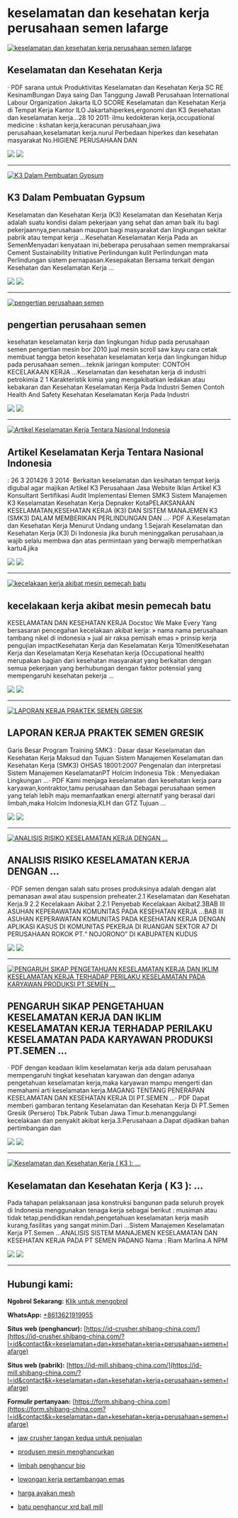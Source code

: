 # keselamatan dan kesehatan kerja perusahaan semen lafarge

<a href="https://swt.shibang-china.com/?l=id&img&k=keselamatan+dan+kesehatan+kerja+perusahaan+semen+lafarge" target="_blank">![keselamatan dan kesehatan kerja perusahaan semen lafarge](http://static.shibang-china.com/all-800x300/942.jpg)</a>

## Keselamatan dan Kesehatan Kerja
· PDF sarana untuk Produktivitas Keselamatan dan Kesehatan Kerja SC RE KesinamBungan Daya saing Dan Tanggung JawaB Perusahaan International Labour Organization Jakarta ILO SCORE Keselamatan dan Kesehatan Kerja di Tempat Kerja Kantor ILO Jakartahiperkes,ergonomi dan K3 (kesehatan dan keselamatan kerja…28 10 2011· ilmu kedokteran kerja,occupational medicine : kshatan kerja,keracunan perusahaan,jiwa perusahaan,keselamatan kerja.nurul Perbedaan hiperkes dan kesehatan masyarakat No.HIGIENE PERUSAHAAN DAN


<a href="https://whatsapp.shibangsoft.com/WhatsApp.php" target="_blank" title="WhatsApp">![](http://static.shibang-china.com/icon/whatsapp.png)</a> <a href="https://swt.shibang-china.com/?l=id&icon&k=keselamatan+dan+kesehatan+kerja+perusahaan+semen+lafarge" target="_blank">![](http://static.shibang-china.com/icon/chat-id.png)</a>

---

<a href="https://swt.shibang-china.com/?l=id&img&k=keselamatan+dan+kesehatan+kerja+perusahaan+semen+lafarge" target="_blank">![K3 Dalam Pembuatan Gypsum](http://static.shibang-china.com/all-800x300/579.jpg)</a>

## K3 Dalam Pembuatan Gypsum
Keselamatan dan Kesehatan Kerja (K3) Keselamatan dan Kesehatan Kerja adalah suatu kondisi dalam pekerjaan yang sehat dan aman baik itu bagi pekerjaannya,perusahaan maupun bagi masyarakat dan lingkungan sekitar pabrik atau tempat kerja …Kesehatan Keselamatan Kerja Pada an SemenMenyadari kenyataan ini,beberapa perusahaan semen memprakarsai Cement Sustainability Initiative Perlindungan kulit Perlindungan mata Perlindungan sistem pernapasan.Kesepakatan Bersama terkait dengan Kesehatan dan Keselamatan Kerja …


<a href="https://whatsapp.shibangsoft.com/WhatsApp.php" target="_blank" title="WhatsApp">![](http://static.shibang-china.com/icon/whatsapp.png)</a> <a href="https://swt.shibang-china.com/?l=id&icon&k=keselamatan+dan+kesehatan+kerja+perusahaan+semen+lafarge" target="_blank">![](http://static.shibang-china.com/icon/chat-id.png)</a>

---

<a href="https://swt.shibang-china.com/?l=id&img&k=keselamatan+dan+kesehatan+kerja+perusahaan+semen+lafarge" target="_blank">![pengertian perusahaan semen](http://static.shibang-china.com/all-800x300/921.jpg)</a>

## pengertian perusahaan semen
kesehatan keselamatan kerja dan lingkungan hidup pada perusahaan semen pengertian mesin bor 2010 jual mesin scroll saw kayu cara cetak membuat tangga beton kesehatan keselamatan kerja dan lingkungan hidup pada perusahaan semen.…teknik jaringan komputer: CONTOH KECELAKAAN KERJA …Keselamatan dan kesehatan kerja di industri petrokimia 2 1 Karakteristik kimia yang mengakibatkan ledakan atau kebakaran dan Kesehatan Keselamatan Kerja Pada Industri Semen Contoh Health And Safety Kesehatan Keselamatan Kerja Pada Industri


<a href="https://whatsapp.shibangsoft.com/WhatsApp.php" target="_blank" title="WhatsApp">![](http://static.shibang-china.com/icon/whatsapp.png)</a> <a href="https://swt.shibang-china.com/?l=id&icon&k=keselamatan+dan+kesehatan+kerja+perusahaan+semen+lafarge" target="_blank">![](http://static.shibang-china.com/icon/chat-id.png)</a>

---

<a href="https://swt.shibang-china.com/?l=id&img&k=keselamatan+dan+kesehatan+kerja+perusahaan+semen+lafarge" target="_blank">![Artikel Keselamatan Kerja Tentara Nasional Indonesia](http://static.shibang-china.com/all-800x300/1240.jpg)</a>

## Artikel Keselamatan Kerja Tentara Nasional Indonesia
: 26 3 201426 3 2014· Berkaitan keselamatan dan kesihatan tempat kerja digubal agar majikan Artikel K3 Perusahaan Jasa Website Iklan Artikel K3 Konsultant Sertifikasi Audit Implementasi Elemen SMK3 Sistem Manajemen K3 Keselamatan Kesehatan Kerja Depnaker KotaPELAKSANAAN KESELAMATAN,KESEHATAN KERJA (K3) DAN SISTEM MANAJEMEN K3 (SMK3) DALAM MEMBERIKAN PERLINDUNGAN DAN …· PDF A.Keselamatan dan Kesehatan Kerja Menurut Undang undang 1.Sejarah Keselamatan dan Kesehatan Kerja (K3) Di Indonesia jika buruh meninggalkan perusahaan,ia wajib selalu membwa dan atas permintaan yang berwajib memperhatikan kartu4.jika


<a href="https://whatsapp.shibangsoft.com/WhatsApp.php" target="_blank" title="WhatsApp">![](http://static.shibang-china.com/icon/whatsapp.png)</a> <a href="https://swt.shibang-china.com/?l=id&icon&k=keselamatan+dan+kesehatan+kerja+perusahaan+semen+lafarge" target="_blank">![](http://static.shibang-china.com/icon/chat-id.png)</a>

---

<a href="https://swt.shibang-china.com/?l=id&img&k=keselamatan+dan+kesehatan+kerja+perusahaan+semen+lafarge" target="_blank">![kecelakaan kerja akibat mesin pemecah batu](http://static.shibang-china.com/all-800x300/965.jpg)</a>

## kecelakaan kerja akibat mesin pemecah batu
KESELAMATAN DAN KESEHATAN KERJA Docstoc We Make Every Yang bersasaran pencegahan kecelakaan akibat kerja: » nama nama perusahaan tambang nikel di indonesia » jual air raksa pemisah emas » prinsip kerja pengujian impactKesehatan Kerja dan Keselamatan Kerja 10menitKesehatan Kerja dan Keselamatan Kerja Kesehatan kerja (Occupational health) merupakan bagian dari kesehatan masyarakat yang berkaitan dengan semua pekerjaan yang berhubungan dengan faktor potensial yang mempengaruhi kesehatan pekerja …


<a href="https://whatsapp.shibangsoft.com/WhatsApp.php" target="_blank" title="WhatsApp">![](http://static.shibang-china.com/icon/whatsapp.png)</a> <a href="https://swt.shibang-china.com/?l=id&icon&k=keselamatan+dan+kesehatan+kerja+perusahaan+semen+lafarge" target="_blank">![](http://static.shibang-china.com/icon/chat-id.png)</a>

---

<a href="https://swt.shibang-china.com/?l=id&img&k=keselamatan+dan+kesehatan+kerja+perusahaan+semen+lafarge" target="_blank">![LAPORAN KERJA PRAKTEK SEMEN GRESIK](http://static.shibang-china.com/all-800x300/591.jpg)</a>

## LAPORAN KERJA PRAKTEK SEMEN GRESIK
Garis Besar Program Training SMK3 : Dasar dasar Keselamatan dan Kesehatan Kerja Maksud dan Tujuan Sistem Manajemen Keselamatan dan Kesehatan Kerja (SMK3) OHSAS 18001:2007 Pengenalan dan interpretasi Sistem Manajemen KeselamatanPT Holcim Indonesia Tbk : Menyediakan Lingkungan …· PDF Kami menjaga keselamatan dan kesehatan kerja para karyawan,kontraktor,tamu perusahaan dan Sebagai perusahaan semen yang telah lebih maju memanfaatkan energi alternatif yang berasal dari limbah,maka Holcim Indonesia,KLH dan GTZ Tujuan …


<a href="https://whatsapp.shibangsoft.com/WhatsApp.php" target="_blank" title="WhatsApp">![](http://static.shibang-china.com/icon/whatsapp.png)</a> <a href="https://swt.shibang-china.com/?l=id&icon&k=keselamatan+dan+kesehatan+kerja+perusahaan+semen+lafarge" target="_blank">![](http://static.shibang-china.com/icon/chat-id.png)</a>

---

<a href="https://swt.shibang-china.com/?l=id&img&k=keselamatan+dan+kesehatan+kerja+perusahaan+semen+lafarge" target="_blank">![ANALISIS RISIKO KESELAMATAN KERJA DENGAN …](http://static.shibang-china.com/all-800x300/1244.jpg)</a>

## ANALISIS RISIKO KESELAMATAN KERJA DENGAN …
· PDF semen dengan salah satu proses produksinya adalah dengan alat pemanasan awal atau suspension preheater.2.1 Keselamatan dan Kesehatan Kerja.9 2.2 Kecelakaan Akibat 2.2.1 Penyebab Kecelakaan Akibat2.3BAB III ASUHAN KEPERAWATAN KOMUNITAS PADA KESEHATAN KERJA …BAB III ASUHAN KEPERAWATAN KOMUNITAS PADA KESEHATAN KERJA DENGAN APLIKASI KASUS DI KOMUNITAS PEKERJA DI RUANGAN SEKTOR A7 DI PERUSAHAAN ROKOK PT.“ NOJORONO” DI KABUPATEN KUDUS


<a href="https://whatsapp.shibangsoft.com/WhatsApp.php" target="_blank" title="WhatsApp">![](http://static.shibang-china.com/icon/whatsapp.png)</a> <a href="https://swt.shibang-china.com/?l=id&icon&k=keselamatan+dan+kesehatan+kerja+perusahaan+semen+lafarge" target="_blank">![](http://static.shibang-china.com/icon/chat-id.png)</a>

---

<a href="https://swt.shibang-china.com/?l=id&img&k=keselamatan+dan+kesehatan+kerja+perusahaan+semen+lafarge" target="_blank">![PENGARUH SIKAP PENGETAHUAN KESELAMATAN KERJA DAN IKLIM KESELAMATAN KERJA TERHADAP PERILAKU KESELAMATAN PADA KARYAWAN PRODUKSI PT.SEMEN …](http://static.shibang-china.com/all-800x300/485.jpg)</a>

## PENGARUH SIKAP PENGETAHUAN KESELAMATAN KERJA DAN IKLIM KESELAMATAN KERJA TERHADAP PERILAKU KESELAMATAN PADA KARYAWAN PRODUKSI PT.SEMEN …
· PDF dengan keadaan iklim keselamatan kerja ada dalam perusahaan mempengaruhi tingkat kesehatan karyawan dan dengan adanya pengetahuan keselamatan kerja,maka karyawan mampu mengerti dan memahami arti keselamatan kerja.MAGANG TENTANG PENERAPAN KESELAMATAN DAN KESEHATAN KERJA DI PT.SEMEN …· PDF Dapat memberi gambaran tentang Keselamatan dan Kesehatan Kerja Di PT.Semen Gresik (Persero) Tbk.Pabrik Tuban Jawa Timur.b.menanggulangi kecelakaan dan penyakit akibat kerja.3.Perusahaan a.Dapat dijadikan bahan pertimbangan dan


<a href="https://whatsapp.shibangsoft.com/WhatsApp.php" target="_blank" title="WhatsApp">![](http://static.shibang-china.com/icon/whatsapp.png)</a> <a href="https://swt.shibang-china.com/?l=id&icon&k=keselamatan+dan+kesehatan+kerja+perusahaan+semen+lafarge" target="_blank">![](http://static.shibang-china.com/icon/chat-id.png)</a>

---

<a href="https://swt.shibang-china.com/?l=id&img&k=keselamatan+dan+kesehatan+kerja+perusahaan+semen+lafarge" target="_blank">![Keselamatan dan Kesehatan Kerja ( K3 ): …](http://static.shibang-china.com/all-800x300/143.jpg)</a>

## Keselamatan dan Kesehatan Kerja ( K3 ): …
Pada tahapan pelaksanaan jasa konstruksi bangunan pada seluruh proyek di Indonesia menggunakan tenaga kerja sebagai berikut : musiman atau tidak tetap,pendidikan rendah,pengetahuan keselamatan kerja masih kurang,fasilitas yang sangat minim.Dari …Sistem Manajemen Keselamatan Kerja PT.Semen …ANALISIS SISTEM MANAJEMEN KESELAMATAN DAN KESEHATAN KERJA PADA PT SEMEN PADANG Nama : Riam Marlina.A NPM


<a href="https://whatsapp.shibangsoft.com/WhatsApp.php" target="_blank" title="WhatsApp">![](http://static.shibang-china.com/icon/whatsapp.png)</a> <a href="https://swt.shibang-china.com/?l=id&icon&k=keselamatan+dan+kesehatan+kerja+perusahaan+semen+lafarge" target="_blank">![](http://static.shibang-china.com/icon/chat-id.png)</a>

---
## Hubungi kami:

**Ngobrol Sekarang:** [Klik untuk mengobrol](https://swt.shibang-china.com?l=id&contact&k=keselamatan+dan+kesehatan+kerja+perusahaan+semen+lafarge)

**WhatsApp:**  [+8613621919955](https://whatsapp.shibangsoft.com/WhatsApp.php)

**Situs web (penghancur):** [https://id-crusher.shibang-china.com/](https://id-crusher.shibang-china.com/?l=id&contact&k=keselamatan+dan+kesehatan+kerja+perusahaan+semen+lafarge)

**Situs web (pabrik):** [https://id-mill.shibang-china.com/](https://id-mill.shibang-china.com/?l=id&contact&k=keselamatan+dan+kesehatan+kerja+perusahaan+semen+lafarge)

**Formulir pertanyaan:** [https://form.shibang-china.com](https://form.shibang-china.com?l=id&contact&k=keselamatan+dan+kesehatan+kerja+perusahaan+semen+lafarge)

* [jaw crusher tangan kedua untuk penjualan](../16/jaw%20crusher%20tangan%20kedua%20untuk%20penjualan.md)

* [produsen mesin menghancurkan](../29/produsen%20mesin%20menghancurkan.md)

* [limbah penghancur bio](../30/limbah%20penghancur%20bio.md)

* [lowongan kerja pertambangan emas](../30/lowongan%20kerja%20pertambangan%20emas.md)

* [harga ayakan mesh](../22/harga%20ayakan%20mesh.md)

* [batu penghancur xrd ball mill](../28/batu%20penghancur%20xrd%20ball%20mill.md)